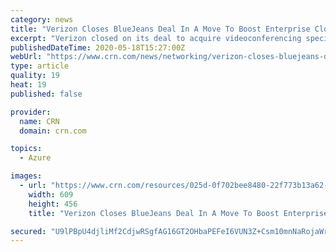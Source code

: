 ```yaml
---
category: news
title: "Verizon Closes BlueJeans Deal In A Move To Boost Enterprise Cloud Video Chops"
excerpt: "Verizon closed on its deal to acquire videoconferencing specialist BlueJeans Network for its cloud video and event technology that will give the carrier giant a stronger video meeting solution for enterprise customers to better compete against the likes of Zoom Video Communications and Microsoft Teams."
publishedDateTime: 2020-05-18T15:27:00Z
webUrl: "https://www.crn.com/news/networking/verizon-closes-bluejeans-deal-in-a-move-to-boost-enterprise-cloud-video-chops"
type: article
quality: 19
heat: 19
published: false

provider:
  name: CRN
  domain: crn.com

topics:
  - Azure

images:
  - url: "https://www.crn.com/resources/025d-0f702bee8480-22f773b13a62-1000/verizon-bluejeans_2.jpg"
    width: 609
    height: 456
    title: "Verizon Closes BlueJeans Deal In A Move To Boost Enterprise Cloud Video Chops"

secured: "U9lPBpU4djliMf2CdjwRSgfAG16GT2OHbaPEFeI6VUN3Z+Csm10mnNaRojaWrNZmAOKne3y3znMdCYCM2Uid0kAzfLdcmINC9DAaqCdsZvwsWxVJiaBbXD4Ahsv0tcuJjA+VA/4BeTFrWSBSFHQiyTksOCeUnN7VTu1fvfj9zs7bg2BYqLf1HYdWwEOMzhTDYNB32Y2NjzHudJk6w06zRQon6IYJVCus+1/Xxb7qYyP86Z0O/X4MnessHDjEyrT6x2VpbTHQ1hvnODJxr/HyZZ7SRhKRGSyZ6dFVepiUHFYUQ0YBbNldYF2wPonMrBOk;MQ/++SamzPrHbXol3w7emg=="
---
```



